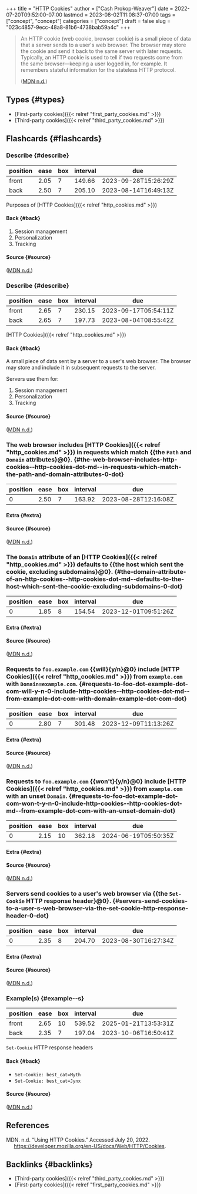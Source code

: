 +++
title = "HTTP Cookies"
author = ["Cash Prokop-Weaver"]
date = 2022-07-20T09:52:00-07:00
lastmod = 2023-08-02T11:08:37-07:00
tags = ["concept", "concept"]
categories = ["concept"]
draft = false
slug = "023c4857-9ecc-48a8-81b6-4738bab59a4c"
+++

> An HTTP cookie (web cookie, browser cookie) is a small piece of data that a server sends to a user's web browser. The browser may store the cookie and send it back to the same server with later requests. Typically, an HTTP cookie is used to tell if two requests come from the same browser—keeping a user logged in, for example. It remembers stateful information for the stateless HTTP protocol.
>
> (<a href="#citeproc_bib_item_1">MDN n.d.</a>)


## Types {#types}

-   [First-party cookies]({{< relref "first_party_cookies.md" >}})
-   [Third-party cookies]({{< relref "third_party_cookies.md" >}})


## Flashcards {#flashcards}


### Describe {#describe}

| position | ease | box | interval | due                  |
|----------|------|-----|----------|----------------------|
| front    | 2.05 | 7   | 149.66   | 2023-09-28T15:26:29Z |
| back     | 2.50 | 7   | 205.10   | 2023-08-14T16:49:13Z |

Purposes of [HTTP Cookies]({{< relref "http_cookies.md" >}})


#### Back {#back}

1.  Session management
2.  Personalization
3.  Tracking


#### Source {#source}

(<a href="#citeproc_bib_item_1">MDN n.d.</a>)


### Describe {#describe}

| position | ease | box | interval | due                  |
|----------|------|-----|----------|----------------------|
| front    | 2.65 | 7   | 230.15   | 2023-09-17T05:54:11Z |
| back     | 2.65 | 7   | 197.73   | 2023-08-04T08:55:42Z |

[HTTP Cookies]({{< relref "http_cookies.md" >}})


#### Back {#back}

A small piece of data sent by a server to a user's web browser. The browser may store and include it in subsequent requests to the server.

Servers use them for:

1.  Session management
2.  Personalization
3.  Tracking


#### Source {#source}

(<a href="#citeproc_bib_item_1">MDN n.d.</a>)


### The web browser includes [HTTP Cookies]({{< relref "http_cookies.md" >}}) in requests which match {{the `Path` and `Domain` attributes}@0}. {#the-web-browser-includes-http-cookies--http-cookies-dot-md--in-requests-which-match-the-path-and-domain-attributes-0-dot}

| position | ease | box | interval | due                  |
|----------|------|-----|----------|----------------------|
| 0        | 2.50 | 7   | 163.92   | 2023-08-28T12:16:08Z |


#### Extra {#extra}


#### Source {#source}

(<a href="#citeproc_bib_item_1">MDN n.d.</a>)


### The `Domain` attribute of an [HTTP Cookies]({{< relref "http_cookies.md" >}}) defaults to {{the host which sent the cookie, excluding subdomains}@0}. {#the-domain-attribute-of-an-http-cookies--http-cookies-dot-md--defaults-to-the-host-which-sent-the-cookie-excluding-subdomains-0-dot}

| position | ease | box | interval | due                  |
|----------|------|-----|----------|----------------------|
| 0        | 1.85 | 8   | 154.54   | 2023-12-01T09:51:26Z |


#### Extra {#extra}


#### Source {#source}

(<a href="#citeproc_bib_item_1">MDN n.d.</a>)


### Requests to `foo.example.com` {{will}{y/n}@0} include [HTTP Cookies]({{< relref "http_cookies.md" >}}) from `example.com` with `Domain=example.com`. {#requests-to-foo-dot-example-dot-com-will-y-n-0-include-http-cookies--http-cookies-dot-md--from-example-dot-com-with-domain-example-dot-com-dot}

| position | ease | box | interval | due                  |
|----------|------|-----|----------|----------------------|
| 0        | 2.80 | 7   | 301.48   | 2023-12-09T11:13:26Z |


#### Extra {#extra}


#### Source {#source}

(<a href="#citeproc_bib_item_1">MDN n.d.</a>)


### Requests to `foo.example.com` {{won't}{y/n}@0} include [HTTP Cookies]({{< relref "http_cookies.md" >}}) from `example.com` with an unset `Domain`. {#requests-to-foo-dot-example-dot-com-won-t-y-n-0-include-http-cookies--http-cookies-dot-md--from-example-dot-com-with-an-unset-domain-dot}

| position | ease | box | interval | due                  |
|----------|------|-----|----------|----------------------|
| 0        | 2.15 | 10  | 362.18   | 2024-06-19T05:50:35Z |


#### Extra {#extra}


#### Source {#source}

(<a href="#citeproc_bib_item_1">MDN n.d.</a>)


### Servers send cookies to a user's web browser via {{the `Set-Cookie` HTTP response header}@0}. {#servers-send-cookies-to-a-user-s-web-browser-via-the-set-cookie-http-response-header-0-dot}

| position | ease | box | interval | due                  |
|----------|------|-----|----------|----------------------|
| 0        | 2.35 | 8   | 204.70   | 2023-08-30T16:27:34Z |


#### Extra {#extra}


#### Source {#source}

(<a href="#citeproc_bib_item_1">MDN n.d.</a>)


### Example(s) {#example--s}

| position | ease | box | interval | due                  |
|----------|------|-----|----------|----------------------|
| front    | 2.65 | 10  | 539.52   | 2025-01-21T13:53:31Z |
| back     | 2.35 | 7   | 197.04   | 2023-10-06T16:50:41Z |

`Set-Cookie` HTTP response headers


#### Back {#back}

-   `Set-Cookie: best_cat=Myth`
-   `Set-Cookie: best_cat=Jynx`


#### Source {#source}

(<a href="#citeproc_bib_item_1">MDN n.d.</a>)

## References

<style>.csl-entry{text-indent: -1.5em; margin-left: 1.5em;}</style><div class="csl-bib-body">
  <div class="csl-entry"><a id="citeproc_bib_item_1"></a>MDN. n.d. “Using HTTP Cookies.” Accessed July 20, 2022. <a href="https://developer.mozilla.org/en-US/docs/Web/HTTP/Cookies">https://developer.mozilla.org/en-US/docs/Web/HTTP/Cookies</a>.</div>
</div>


## Backlinks {#backlinks}

-   [Third-party cookies]({{< relref "third_party_cookies.md" >}})
-   [First-party cookies]({{< relref "first_party_cookies.md" >}})
